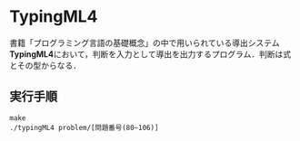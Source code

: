 # TypingML4

書籍「プログラミング言語の基礎概念」の中で用いられている導出システム**TypingML4**において，判断を入力として導出を出力するプログラム．判断は式とその型からなる．

## 実行手順

```
make
./typingML4 problem/[問題番号(80~106)]
```
